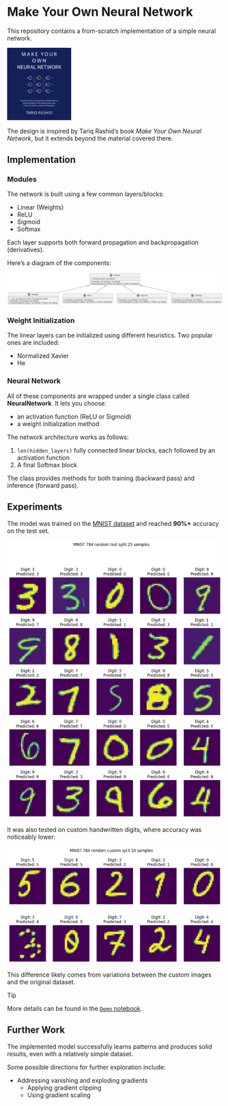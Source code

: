 # Make Your Own Neural Network

This repository contains a from-scratch implementation of a simple neural network.

<img src="./resources/book.png" width="150" />

The design is inspired by Tariq Rashid’s book *Make Your Own Neural Network*, but it extends beyond the material covered there.

## Implementation

### Modules

The network is built using a few common layers/blocks:

* Linear (Weights)
* ReLU
* Sigmoid
* Softmax

Each layer supports both forward propagation and backpropagation (derivatives).

Here’s a diagram of the components:

![Modules diagram](./resources/modules_diagram.png)

### Weight Initialization

The linear layers can be initialized using different heuristics. Two popular ones are included:

* Normalized Xavier
* He

### Neural Network

All of these components are wrapped under a single class called **NeuralNetwork**.
It lets you choose:

* an activation function (ReLU or Sigmoid)
* a weight initialization method

The network architecture works as follows:

1. `len(hidden_layers)` fully connected linear blocks, each followed by an activation function
2. A final Softmax block

The class provides methods for both training (backward pass) and inference (forward pass).

## Experiments

The model was trained on the [MNIST dataset](https://en.wikipedia.org/wiki/MNIST_database) and reached **90%+** accuracy on the test set.

![MNIST results](./resources/mnist.png)

It was also tested on custom handwritten digits, where accuracy was noticeably lower:

![Custom results](./resources/custom.png)

This difference likely comes from variations between the custom images and the original dataset.

> [!TIP]
> More details can be found in the [`Demo` notebook](./Demo.ipynb).

## Further Work

The implemented model successfully learns patterns and produces solid results, even with a relatively simple dataset.

Some possible directions for further exploration include:

* Addressing vanishing and exploding gradients
  * Applying gradient clipping
  * Using gradient scaling
